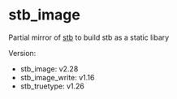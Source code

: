# stb_image
Partial mirror of [stb](https://github.com/nothings/stb) to build stb as a static libary

Version:
- stb_image: v2.28
- stb_image_write: v1.16
- stb_truetype: v1.26
